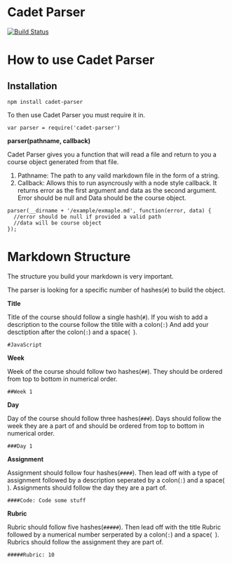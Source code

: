 # Cadet Parser

[![Build Status](https://travis-ci.org/cf-lms/cadet-parser.svg)](https://travis-ci.org/cf-lms/cadet-parser)

**How to use Cadet Parser**
==========================
Installation
-----------------
```npm install cadet-parser```

To then use Cadet Parser you must require it in.

```var parser = require('cadet-parser')```

**parser(pathname, callback)**

Cadet Parser gives you a function that will read a file and return to you a course object generated from that file.

1. Pathname: The path to any vaild markdown file in the form of a string.
2. Callback: Allows this to run asyncrously with a node style callback. It returns error as the first argument and data as the second argument. Error should be null and Data should be the course object.

```
parser(__dirname + '/example/exmaple.md', function(error, data) {
  //error should be null if provided a valid path
  //data will be course object
});
```

**Markdown Structure**
===================================

The structure you build your markdown is very important.

The parser is looking for a specific number of hashes(`#`) to build the object.

**Title**

Title of the course should follow a single hash(`#`).
If you wish to add a description to the course follow the titile with a colon(`:`) And add your desctiption after the colon(`:`) and a space(` `).

`#JavaScript`

**Week**

Week of the course should follow two hashes(`##`). They should be ordered from top to bottom in numerical order.

`##Week 1`

**Day**

Day of the course should follow three hashes(`###`). Days should follow the week they are a part of and should be ordered from top to bottom in numerical order.

`###Day 1`

**Assignment**

Assignment should follow four hashes(`####`). Then lead off with a type of assignment followed by a description seperated by a colon(`:`) and a space(` `). Assignments should follow the day they are a part of.

`####Code: Code some stuff`

**Rubric**

Rubric should follow five hashes(`#####`). Then lead off with the title Rubric followed by a numerical number serperated by a colon(`:`) and a space(` `). Rubrics should follow the assignment they are part of.

`#####Rubric: 10`
